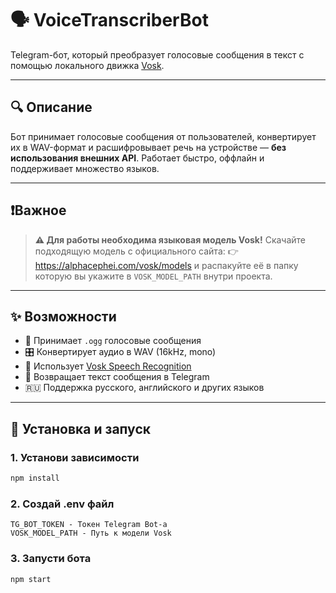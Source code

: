 # 🗣️ VoiceTranscriberBot

Telegram-бот, который преобразует голосовые сообщения в текст с помощью локального движка [Vosk](https://alphacephei.com/vosk/).

---

## 🔍 Описание

Бот принимает голосовые сообщения от пользователей, конвертирует их в WAV-формат и расшифровывает речь на устройстве — **без использования внешних API**. Работает быстро, оффлайн и поддерживает множество языков.

---

## ❗️Важное

> **⚠️ Для работы необходима языковая модель Vosk!**
> Скачайте подходящую модель с официального сайта:
> 👉 https://alphacephei.com/vosk/models
> и распакуйте её в папку которую вы укажите в `VOSK_MODEL_PATH` внутри проекта.

---

## ✨ Возможности

- 🎤 Принимает `.ogg` голосовые сообщения
- 🎛️ Конвертирует аудио в WAV (16kHz, mono)
- 🧠 Использует [Vosk Speech Recognition](https://alphacephei.com/vosk/)
- 🧾 Возвращает текст сообщения в Telegram
- 🇷🇺 Поддержка русского, английского и других языков

---

## 🚀 Установка и запуск

### 1. Установи зависимости

```bash
npm install
```

### 2. Создай .env файл

```
TG_BOT_TOKEN - Токен Telegram Bot-а
VOSK_MODEL_PATH - Путь к модели Vosk
```

### 3. Запусти бота

```bash
npm start
```
